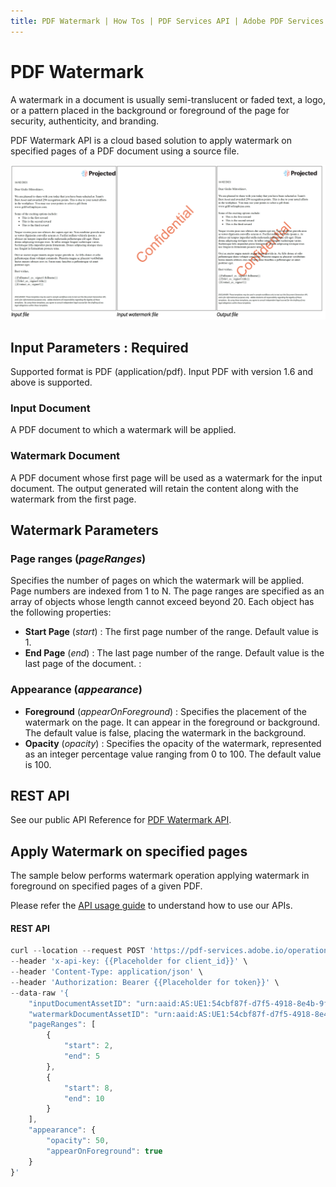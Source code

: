 ```yaml
---
title: PDF Watermark | How Tos | PDF Services API | Adobe PDF Services
---
```

# PDF Watermark

A watermark in a document is usually semi-translucent or faded text, a logo, or a pattern placed in the background or foreground of the page for security, authenticity, and branding.

PDF Watermark API is a cloud based solution to apply watermark on specified pages of a PDF document using a source file.

![PDF Watermark](../watermark_overview.png)

## Input Parameters : **Required**

Supported format is PDF (application/pdf). Input PDF with version 1.6 and above is supported.

### Input Document

A PDF document to which a watermark will be applied.

### Watermark Document

A PDF document whose first page will be used as a watermark for the input document.
The output generated will retain the content along with the watermark from the first page.

## Watermark Parameters

### Page ranges (_pageRanges_)

Specifies the number of pages on which the watermark will be applied. Page numbers are indexed from 1 to N.
The page ranges are specified as an array of objects whose length cannot exceed beyond 20. Each object has the following properties:
* **Start Page**  (*start*) : The first page number of the range. Default value is 1.
* **End Page**  (*end*) : The last page number of the range. Default value is the last page of the document.
:
### Appearance (_appearance_)

* **Foreground**  (*appearOnForeground*) : Specifies the placement of the watermark on the page. It can appear in the foreground or background. The default value is false, placing the watermark in the background.
* **Opacity**  (*opacity*) : Specifies the opacity of the watermark, represented as an integer percentage value ranging from 0 to 100. The default value is 100.

## REST API

See our public API Reference for [PDF Watermark API](../../../apis/#tag/PDF-Watermark).

## Apply Watermark on specified pages

The sample below performs watermark operation applying watermark in foreground on specified pages of a given PDF.

Please refer the [API usage guide](../gettingstarted.md) to understand how to use our APIs.

<CodeBlock slots="heading, code" repeat="1" languages="REST API" />

#### REST API

```javascript
curl --location --request POST 'https://pdf-services.adobe.io/operation/addwatermark' \
--header 'x-api-key: {{Placeholder for client_id}}' \
--header 'Content-Type: application/json' \
--header 'Authorization: Bearer {{Placeholder for token}}' \
--data-raw '{
    "inputDocumentAssetID": "urn:aaid:AS:UE1:54cbf87f-d7f5-4918-8e4b-9f68",
    "watermarkDocumentAssetID": "urn:aaid:AS:UE1:54cbf87f-d7f5-4918-8e4b-9f1878678e68",
    "pageRanges": [
        {
            "start": 2,
            "end": 5
        },
        {
            "start": 8,
            "end": 10
        }
    ],
    "appearance": {
        "opacity": 50,
        "appearOnForeground": true
    }
}'
```
